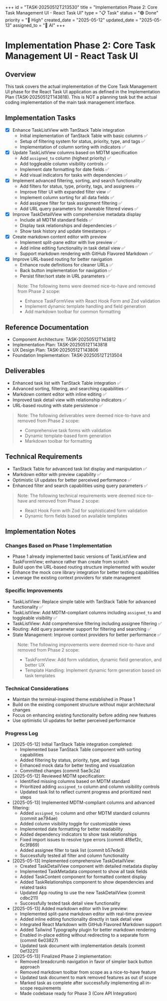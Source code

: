 +++
id = "TASK-20250512T213530"
title = "Implementation Phase 2: Core Task Management UI - React Task UI"
type = "📋 Task"
status = "🟢 Done"
priority = "🔼 High"
created_date = "2025-05-12"
updated_date = "2025-05-13"
assigned_to = "🤖 AI"
+++

# Implementation Phase 2: Core Task Management UI - React Task UI

## Overview
This task covers the actual implementation of the Core Task Management UI phase for the React Task UI application as defined in the Implementation Plan (TASK-20250512T143818). This is NOT a planning task but the actual coding implementation of the main task management interface.

## Implementation Tasks
- [x] Enhance TaskListView with TanStack Table integration
  - Initial implementation of TanStack Table with basic columns ✅
  - Setup of filtering system for status, priority, type, and tags ✅
  - Implementation of column sorting with indicators ✅
- [x] Update TaskListView columns based on MDTM specification
  - Add `assigned_to` column (highest priority) ✅
  - Add toggleable column visibility controls ✅
  - Implement date formatting for date fields ✅
  - Add visual indicators for tasks with dependencies ✅
- [x] Implement advanced filtering, sorting, and search functionality
  - Add filters for status, type, priority, tags, and assignees ✅
  - Improve filter UI with expanded filter view ✅
  - Implement column sorting for all data fields ✅
  - Add assignee filter for task assignment filtering ✅
  - Add URL query parameters for shareable filtered views ✅
- [x] Improve TaskDetailView with comprehensive metadata display
  - Include all MDTM standard fields ✅
  - Display task relationships and dependencies ✅
  - Show task history and update timestamps ✅
- [x] Create markdown content editor with preview
  - Implement split-pane editor with live preview ✅
  - Add inline editing functionality in task detail view ✅
  - Support markdown rendering with GitHub Flavored Markdown ✅
- [x] Improve URL-based routing for better navigation
  - Enhance route definitions for cleaner URLs ✅
  - Back button implementation for navigation ✅
  - Persist filter/sort state in URL parameters ✅

> Note: The following items were deemed nice-to-have and removed from Phase 2 scope:
> - Enhance TaskFormView with React Hook Form and Zod validation
> - Implement dynamic template handling and field generation
> - Add markdown toolbar for common formatting

## Reference Documentation
- Component Architecture: TASK-20250512T143812
- Implementation Plan: TASK-20250512T143818
- UX Design Plan: TASK-20250512T143806
- Foundation Implementation: TASK-20250512T213504

## Deliverables
- Enhanced task list with TanStack Table integration ✅
- Advanced sorting, filtering, and searching capabilities ✅
- Markdown content editor with inline editing ✅
- Improved task detail view with relationship indicators ✅
- URL-based routing with state persistence ✅

> Note: The following deliverables were deemed nice-to-have and removed from Phase 2 scope:
> - Comprehensive task forms with validation
> - Dynamic template-based form generation
> - Markdown toolbar for formatting

## Technical Requirements
- TanStack Table for advanced task list display and manipulation ✅
- Markdown editor with preview capability ✅
- Optimistic UI updates for better perceived performance ✅
- Enhanced filter and search capabilities using query parameters ✅

> Note: The following technical requirements were deemed nice-to-have and removed from Phase 2 scope:
> - React Hook Form with Zod for sophisticated form validation
> - Dynamic form fields based on available templates

## Implementation Notes

### Changes Based on Phase 1 Implementation
- Phase 1 already implemented basic versions of TaskListView and TaskFormView; enhance rather than create from scratch
- Build upon the URL-based routing structure implemented with wouter
- Enhance the mock core library integration for better testing capabilities
- Leverage the existing context providers for state management

### Specific Improvements
- TaskListView: Replace simple table with TanStack Table for advanced functionality ✅
- TaskListView: Add MDTM-compliant columns including `assigned_to` and toggleable visibility ✅
- TaskListView: Add comprehensive filtering including assignee filtering ✅
- Routing: Add query parameter support for filtering and searching ✅
- State Management: Improve context providers for better performance ✅

> Note: The following improvements were deemed nice-to-have and removed from Phase 2 scope:
> - TaskFormView: Add form validation, dynamic field generation, and better UX
> - Template Handling: Implement dynamic form generation based on task templates

### Technical Considerations
- Maintain the terminal-inspired theme established in Phase 1
- Build on the existing component structure without major architectural changes
- Focus on enhancing existing functionality before adding new features
- Use optimistic UI updates for better perceived performance

### Progress Log
- [2025-05-12] Initial TanStack Table integration completed:
  - Implemented base TanStack Table component with sorting capabilities
  - Added filtering by status, priority, type, and tags
  - Enhanced mock data for better testing and visualization
  - Committed changes (commit 5ae3c2a)
- [2025-05-12] Reviewed MDTM specification:
  - Identified missing columns based on MDTM standard
  - Prioritized adding `assigned_to` column and column visibility controls
  - Updated task list to reflect current progress and prioritized next steps
- [2025-05-13] Implemented MDTM-compliant columns and advanced filtering:
  - Added `assigned_to` column and other MDTM standard columns (commit ae794ae)
  - Added column visibility toggle for customizable views
  - Implemented date formatting for better readability
  - Added dependency indicators to show task relationships
  - Fixed import issues to resolve type errors (commit 4f8ef2c, 6c3f869)
  - Added assignee filter to task list (commit b57ede3)
  - Successfully tested all filter and column functionality
- [2025-05-13] Implemented comprehensive TaskDetailView:
  - Created TaskDetailView component with detailed metadata display
  - Implemented TaskMetadata component to show all task fields
  - Added TaskContent component for formatted content display
  - Added TaskRelationships component to show dependencies and related tasks
  - Updated App routing to use the new TaskDetailView (commit cdbc211)
  - Successfully tested task detail view functionality
- [2025-05-13] Added markdown editor with live preview:
  - Implemented split-pane markdown editor with real-time preview
  - Added inline editing functionality directly in task detail view
  - Integrated React Markdown with GitHub Flavored Markdown support
  - Added Tailwind Typography plugin for better markdown rendering
  - Enabled in-place editing without redirecting to a separate form (commit 6e03827)
  - Updated task document with implementation details (commit 0ef3221)
- [2025-05-13] Finalized Phase 2 implementation:
  - Removed breadcrumb navigation in favor of simpler back button approach
  - Removed markdown toolbar from scope as a nice-to-have feature
  - Updated task document to mark removed features as out of scope
  - Marked task as complete after successfully implementing all in-scope requirements
  - Made codebase ready for Phase 3 (Core API Integration)
